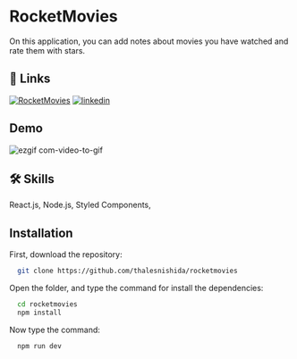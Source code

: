 
# RocketMovies

On this application, you can add notes about movies you have watched and rate them with stars.

## 🔗 Links
[![RocketMovies](https://img.shields.io/badge/RocketMovies-000?style=for-the-badge&logo=ko-fi&logoColor=white)](https://rocketmovies93.netlify.app/)
[![linkedin](https://img.shields.io/badge/linkedin-0A66C2?style=for-the-badge&logo=linkedin&logoColor=white)](https://www.linkedin.com/in/thales-nishida/)



## Demo

![ezgif com-video-to-gif](https://github.com/thalesnishida/rocketmovies/assets/69862938/bb25b5a1-aa18-496e-b31f-786f9f801642)

## 🛠 Skills

React.js, Node.js, Styled Components, 


## Installation

First, download the repository:

```bash
  git clone https://github.com/thalesnishida/rocketmovies
```

Open the folder, and type the command for install the dependencies:
```bash
  cd rocketmovies
  npm install 
```

Now type the command:

```bash
  npm run dev 
```
